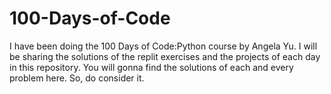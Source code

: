 # 100-Days-of-Code
I have been doing the 100 Days of Code:Python course by Angela Yu. I will be sharing the solutions of the replit exercises and the projects of each day in this repository. You will gonna find the solutions of each and every problem here. So, do consider it.

